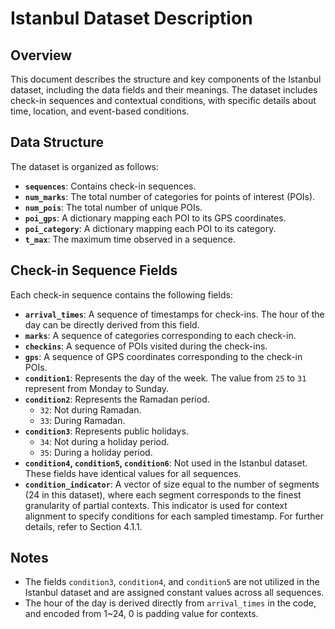 # Istanbul Dataset Description

## Overview
This document describes the structure and key components of the Istanbul dataset, including the data fields and their meanings. The dataset includes check-in sequences and contextual conditions, with specific details about time, location, and event-based conditions.

## Data Structure
The dataset is organized as follows:

- **`sequences`**: Contains check-in sequences.
- **`num_marks`**: The total number of categories for points of interest (POIs).
- **`num_pois`**: The total number of unique POIs.
- **`poi_gps`**: A dictionary mapping each POI to its GPS coordinates.
- **`poi_category`**: A dictionary mapping each POI to its category.
- **`t_max`**: The maximum time observed in a sequence.

## Check-in Sequence Fields
Each check-in sequence contains the following fields:

- **`arrival_times`**: A sequence of timestamps for check-ins. The hour of the day can be directly derived from this field.
- **`marks`**: A sequence of categories corresponding to each check-in.
- **`checkins`**: A sequence of POIs visited during the check-ins.
- **`gps`**: A sequence of GPS coordinates corresponding to the check-in POIs.
- **`condition1`**: Represents the day of the week. The value from `25` to `31` represent from Monday to Sunday.
- **`condition2`**: Represents the Ramadan period. 
  - `32`: Not during Ramadan.
  - `33`: During Ramadan.
- **`condition3`**: Represents public holidays.
  - `34`: Not during a holiday period.
  - `35`: During a holiday period.
- **`condition4`, `condition5`, `condition6`**: Not used in the Istanbul dataset. These fields have identical values for all sequences.
- **`condition_indicator`**: A vector of size equal to the number of segments (24 in this dataset), where each segment corresponds to the finest granularity of partial contexts. This indicator is used for context alignment to specify conditions for each sampled timestamp. For further details, refer to Section 4.1.1.

## Notes
- The fields `condition3`, `condition4`, and `condition5` are not utilized in the Istanbul dataset and are assigned constant values across all sequences.
- The hour of the day is derived directly from `arrival_times` in the code, and encoded from 1~24, 0 is padding value for contexts.